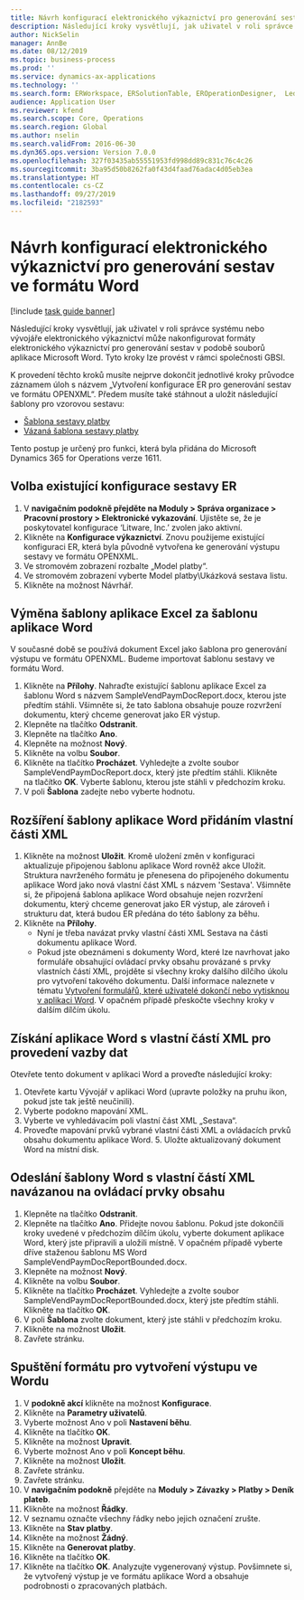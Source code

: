 ```yaml
---
title: Návrh konfigurací elektronického výkaznictví pro generování sestav ve formátu Word
description: Následující kroky vysvětlují, jak uživatel v roli správce systému nebo vývojáře elektronického výkaznictví může nakonfigurovat formáty elektronického výkaznictví pro generování sestav v podobě souborů aplikace Microsoft Word.
author: NickSelin
manager: AnnBe
ms.date: 08/12/2019
ms.topic: business-process
ms.prod: ''
ms.service: dynamics-ax-applications
ms.technology: ''
ms.search.form: ERWorkspace, ERSolutionTable, EROperationDesigner,  LedgerJournalTable, LedgerJournalTransVendPaym
audience: Application User
ms.reviewer: kfend
ms.search.scope: Core, Operations
ms.search.region: Global
ms.author: nselin
ms.search.validFrom: 2016-06-30
ms.dyn365.ops.version: Version 7.0.0
ms.openlocfilehash: 327f03435ab55551953fd998dd89c831c76c4c26
ms.sourcegitcommit: 3ba95d50b8262fa0f43d4faad76adac4d05eb3ea
ms.translationtype: HT
ms.contentlocale: cs-CZ
ms.lasthandoff: 09/27/2019
ms.locfileid: "2182593"
---
```

# <a name="design-er-configurations-to-generate-reports-in-word-format"></a>Návrh konfigurací elektronického výkaznictví pro generování sestav ve formátu Word

[!include [task guide banner](../../includes/task-guide-banner.md)]

Následující kroky vysvětlují, jak uživatel v roli správce systému nebo vývojáře elektronického výkaznictví může nakonfigurovat formáty elektronického výkaznictví pro generování sestav v podobě souborů aplikace Microsoft Word. Tyto kroky lze provést v rámci společnosti GBSI.

K provedení těchto kroků musíte nejprve dokončit jednotlivé kroky průvodce záznamem úloh s názvem „Vytvoření konfigurace ER pro generování sestav ve formátu OPENXML“. Předem musíte také stáhnout a uložit následující šablony pro vzorovou sestavu:

- [Šablona sestavy platby](https://go.microsoft.com/fwlink/?linkid=862266)
- [Vázaná šablona sestavy platby](https://go.microsoft.com/fwlink/?linkid=862266)


Tento postup je určený pro funkci, která byla přidána do Microsoft Dynamics 365 for Operations verze 1611.


## <a name="select-the-existing-er-report-configuration"></a>Volba existující konfigurace sestavy ER
1. V **navigačním podokně přejděte na Moduly > Správa organizace > Pracovní prostory > Elektronické vykazování**. Ujistěte se, že je poskytovatel konfigurace ‘Litware, Inc.’ zvolen jako aktivní.  
2. Klikněte na **Konfigurace výkaznictví**. Znovu použijeme existující konfiguraci ER, která byla původně vytvořena ke generování výstupu sestavy ve formátu OPENXML.  
3. Ve stromovém zobrazení rozbalte „Model platby“.
4. Ve stromovém zobrazení vyberte Model platby\Ukázková sestava listu.
5. Klikněte na možnost Návrhář.

## <a name="replace-the-excel-template-with-the-word-template"></a>Výměna šablony aplikace Excel za šablonu aplikace Word

V současné době se používá dokument Excel jako šablona pro generování výstupu ve formátu OPENXML. Budeme importovat šablonu sestavy ve formátu Word.

1. Klikněte na **Přílohy**. Nahraďte existující šablonu aplikace Excel za šablonu Word s názvem SampleVendPaymDocReport.docx, kterou jste předtím stáhli. Všimněte si, že tato šablona obsahuje pouze rozvržení dokumentu, který chceme generovat jako ER výstup.  
2. Klepněte na tlačítko **Odstranit**.
3. Klepněte na tlačítko **Ano**.
4. Klepněte na možnost **Nový**.
5. Klikněte na volbu **Soubor**.
6. Klikněte na tlačítko **Procházet**. Vyhledejte a zvolte soubor SampleVendPaymDocReport.docx, který jste předtím stáhli. Klikněte na tlačítko **OK**. Vyberte šablonu, kterou jste stáhli v předchozím kroku.  
7. V poli **Šablona** zadejte nebo vyberte hodnotu.

## <a name="extend-the-word-template-by-adding-a-custom-xml-part"></a>Rozšíření šablony aplikace Word přidáním vlastní části XML
1. Klikněte na možnost **Uložit**. Kromě uložení změn v konfiguraci aktualizuje připojenou šablonu aplikace Word rovněž akce Uložit. Struktura navrženého formátu je přenesena do připojeného dokumentu aplikace Word jako nová vlastní část XML s názvem 'Sestava'. Všimněte si, že připojená šablona aplikace Word obsahuje nejen rozvržení dokumentu, který chceme generovat jako ER výstup, ale zároveň i strukturu dat, která budou ER předána do této šablony za běhu.  
2. Klikněte na **Přílohy**.
    + Nyní je třeba navázat prvky vlastní části XML Sestava na části dokumentu aplikace Word.  
    + Pokud jste obeznámeni s dokumenty Word, které lze navrhovat jako formuláře obsahující ovládací prvky obsahu provázané s prvky vlastních částí XML, projděte si všechny kroky dalšího dílčího úkolu pro vytvoření takového dokumentu. Další informace naleznete v tématu [Vytvoření formulářů, které uživatelé dokončí nebo vytisknou v aplikaci Word](https://support.office.com/article/Create-forms-that-users-complete-or-print-in-Word-040c5cc1-e309-445b-94ac-542f732c8c8b?ui=en-US&rs=en-US&ad=US). V opačném případě přeskočte všechny kroky v dalším dílčím úkolu.  

## <a name="get-word-with-custom-xml-part-to-do-data-bindings"></a>Získání aplikace Word s vlastní částí XML pro provedení vazby dat

Otevřete tento dokument v aplikaci Word a proveďte následující kroky:  
1. Otevřete kartu Vývojář v aplikaci Word (upravte položky na pruhu ikon, pokud jste tak ještě neučinili).
2. Vyberte podokno mapování XML.
3. Vyberte ve vyhledávacím poli vlastní část XML „Sestava“.
4. Proveďte mapování prvků vybrané vlastní části XML a ovládacích prvků obsahu dokumentu aplikace Word.  5. Uložte aktualizovaný dokument Word na místní disk.  

## <a name="upload-the-word-template-with-custom-xml-part-bounded-to-content-controls"></a>Odeslání šablony Word s vlastní částí XML navázanou na ovládací prvky obsahu
1. Klepněte na tlačítko **Odstranit**.
2. Klepněte na tlačítko **Ano**. Přidejte novou šablonu. Pokud jste dokončili kroky uvedené v předchozím dílčím úkolu, vyberte dokument aplikace Word, který jste připravili a uložili místně. V opačném případě vyberte dříve staženou šablonu MS Word SampleVendPaymDocReportBounded.docx.  
3. Klepněte na možnost **Nový**.
4. Klikněte na volbu **Soubor**.
5. Klikněte na tlačítko **Procházet**. Vyhledejte a zvolte soubor SampleVendPaymDocReportBounded.docx, který jste předtím stáhli. Klikněte na tlačítko **OK**.
6. V poli **Šablona** zvolte dokument, který jste stáhli v předchozím kroku.
7. Klikněte na možnost **Uložit**.
8. Zavřete stránku.

## <a name="execute-the-format-to-create-word-output"></a>Spuštění formátu pro vytvoření výstupu ve Wordu
1. V **podokně akcí** klikněte na možnost **Konfigurace**.
2. Klikněte na **Parametry uživatelů**.
3. Vyberte možnost Ano v poli **Nastavení běhu**.
4. Klikněte na tlačítko **OK**.
5. Klikněte na možnost **Upravit**.
6. Vyberte možnost Ano v poli **Koncept běhu**.
7. Klikněte na možnost **Uložit**.
8. Zavřete stránku.
9. Zavřete stránku.
10. V **navigačním podokně** přejděte na **Moduly > Závazky > Platby > Deník plateb**.
11. Klikněte na možnost **Řádky**.
12. V seznamu označte všechny řádky nebo jejich označení zrušte.
13. Klikněte na **Stav platby**.
14. Klikněte na možnost **Žádný**.
15. Klikněte na **Generovat platby**.
16. Klikněte na tlačítko **OK**.
17. Klikněte na tlačítko **OK**. Analyzujte vygenerovaný výstup. Povšimnete si, že vytvořený výstup je ve formátu aplikace Word a obsahuje podrobnosti o zpracovaných platbách.  

